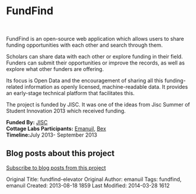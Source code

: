 # FundFind
<br>
<div class="row-fluid">
<div class="span6">
   <img class="span6 img thumbnail" title="jisc" src="http://cottagelabs.com/media/jisc.png" alt="" />
  <p>FundFind is an open-source web application which allows users to share funding opportunities with each other and search through them.</p>

<p>Scholars can share data with each other or explore funding in their field. Funders can submit their opportunities or improve the records, as well as explore what other funders are offering.</p>

<p>Its focus is Open Data and the encouragement of sharing all this funding-related information as openly licensed, machine-readable data. It provides an early-stage technical platform that facilitates this.</p>
<p>The project is funded by JISC. It was one of the ideas from Jisc Summer of Student Innovation 2013 which received funding.</p>
 </div>
 <div class="span6">
        <div class="well">
            <strong>Funded By:</strong> <a href="http://www.jisc.ac.uk/">JISC</a><br>
            <strong>Cottage Labs Participants:</strong> <a href="/people/emanuil/">Emanuil</a>, <a href="/people/bex/">Bex</a><br>
            <strong>Timeline:</strong>July 2013- September 2013<br>
        </div>
        <div class="row-fluid"><div class="span7"><h2 class="cl_red_leader">Blog posts about this project</h2></div><div class="span5"><div class="feed" data-url="/projects/fundfind/feed" data-subscribe="subscribe to the project news feed"></div></div></div>
        <div class="facetview facetview-stories" data-size="20" data-search='tags:fundfind AND url:"/news/*"'></div>
        <a href="/projects/fundfind/feed">Subscribe to blog posts from this project</a>
    </div>
    <!-- end right hand side of the page -->
</div>



Original Title: fundfind-elevator
Original Author: emanuil
Tags: fundfind, emanuil
Created: 2013-08-18 1859
Last Modified: 2014-03-28 1612
